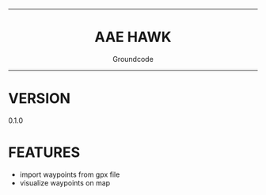 <div align="center">
    <hr>
    <h1>AAE HAWK</h1>
    <p>Groundcode<p>
    <hr>
</div>

# VERSION #

0.1.0

# FEATURES #
- import waypoints from gpx file
- visualize waypoints on map
